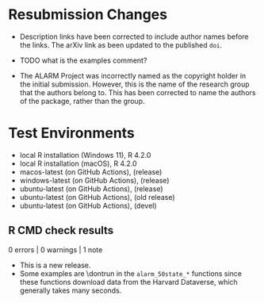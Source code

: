 # Resubmission Changes

* Description links have been corrected to include author names before the links. The 
arXiv link as been updated to the published `doi`.

* TODO what is the examples comment?

* The ALARM Project was incorrectly named as the copyright holder in the initial submission. 
However, this is  the name of the research group that the authors belong to. 
This has been corrected to name the authors of the package, rather than the group.

# Test Environments
* local R installation (Windows 11), R 4.2.0
* local R installation (macOS), R 4.2.0
* macos-latest (on GitHub Actions), (release)
* windows-latest (on GitHub Actions), (release)
* ubuntu-latest (on GitHub Actions), (release)
* ubuntu-latest (on GitHub Actions), (old release)
* ubuntu-latest (on GitHub Actions), (devel)

## R CMD check results

0 errors | 0 warnings | 1 note

* This is a new release.
* Some examples are \dontrun in the `alarm_50state_*` functions since these functions
download data from the Harvard Dataverse, which generally takes many seconds.
